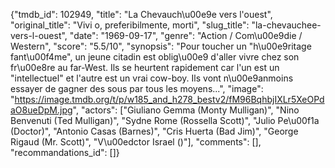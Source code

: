 {"tmdb_id": 102949, "title": "La Chevauch\u00e9e vers l'ouest", "original_title": "Vivi o, preferibilmente, morti", "slug_title": "la-chevauchee-vers-l-ouest", "date": "1969-09-17", "genre": "Action / Com\u00e9die / Western", "score": "5.5/10", "synopsis": "Pour toucher un \"h\u00e9ritage fant\u00f4me\", un jeune citadin est oblig\u00e9 d'aller vivre chez son fr\u00e8re au far-West. Ils se heurtent rapidement car l'un est un \"intellectuel\" et l'autre est un vrai cow-boy. Ils vont n\u00e9anmoins essayer de gagner des sous par tous les moyens...", "image": "https://image.tmdb.org/t/p/w185_and_h278_bestv2/fM96BqhbjIXLr5XeOPdaO8ueDpM.jpg", "actors": ["Giuliano Gemma (Monty Mulligan)", "Nino Benvenuti (Ted Mulligan)", "Sydne Rome (Rossella Scott)", "Julio Pe\u00f1a (Doctor)", "Antonio Casas (Barnes)", "Cris Huerta (Bad Jim)", "George Rigaud (Mr. Scott)", "V\u00edctor Israel ()"], "comments": [], "recommandations_id": []}